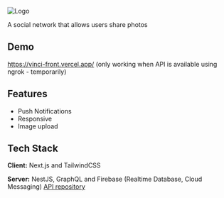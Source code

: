 ![Logo](https://i.imgur.com/5vtOiqH.png)

A social network that allows users share photos
## Demo

https://vinci-front.vercel.app/ (only working when API is available using ngrok - temporarily)

## Features

- Push Notifications
- Responsive
- Image upload

## Tech Stack

**Client:** Next.js and TailwindCSS

**Server:** NestJS, GraphQL and Firebase (Realtime Database, Cloud Messaging) [API repository](https://github.com/ruan-melo/vinci-back)

